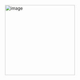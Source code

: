 <img width="230" alt="image" src="https://user-images.githubusercontent.com/73766765/147897813-f1ddc109-d1d7-4fb5-81e5-0b2711134d3d.jpg">


<!-- ![ss](https://user-images.githubusercontent.com/73766765/147897813-f1ddc109-d1d7-4fb5-81e5-0b2711134d3d.jpg) -->
